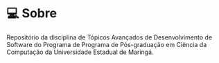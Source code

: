 # 💻 Sobre

Repositório da disciplina de Tópicos Avançados de Desenvolvimento de Software do Programa de Programa de Pós-graduação em Ciência da Computação da Universidade Estadual de Maringá.
